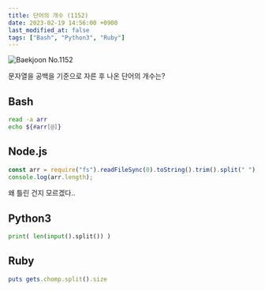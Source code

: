 ```yaml
---
title: 단어의 개수 (1152)
date: 2023-02-19 14:56:00 +0900
last_modified_at: false
tags: ["Bash", "Python3", "Ruby"]
---
```


![Baekjoon No.1152](https://cdn.jsdelivr.net/gh/kimzuni/cdn/blog/baekjoon-1152.png)

문자열을 공백을 기준으로 자른 후 나온 단어의 개수는?

## Bash

```bash
read -a arr
echo ${#arr[@]}
```

## Node.js

```javascript
const arr = require("fs").readFileSync(0).toString().trim().split(" ");
console.log(arr.length);
```

왜 틀린 건지 모르겠다..

## Python3

```python
print( len(input().split()) )
```

## Ruby

```ruby
puts gets.chomp.split().size
```
